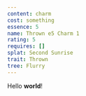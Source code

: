 ```yaml
---
content: charm
cost: something
essence: 5
name: Thrown e5 Charm 1
rating: 5
requires: []
splat: Second Sunrise
trait: Thrown
tree: Flurry
---
```


Hello **world**!
